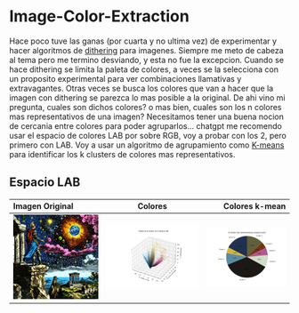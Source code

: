 # Image-Color-Extraction

Hace poco tuve las ganas (por cuarta y no ultima vez) de experimentar y hacer algoritmos de [dithering](http://alex-charlton.com/posts/Dithering_on_the_GPU/) para imagenes. Siempre me meto de cabeza al tema pero me termino desviando, y esta no fue la excepcion. Cuando se hace dithering se limita la paleta de colores, a veces se la selecciona con un proposito experimental para ver combinaciones llamativas y extravagantes. Otras veces se busca los colores que van a hacer que la imagen con dithering se parezca lo mas posible a la original. De ahi vino mi pregunta, cuales son dichos colores? o mas bien, cuales son los n colores mas representativos de una imagen? Necesitamos tener una buena nocion de cercania entre colores para poder agruparlos... chatgpt me recomendo usar el espacio de colores LAB por sobre RGB, voy a probar con los 2, pero primero con LAB. Voy a usar un algoritmo de agrupamiento como [K-means](https://www.youtube.com/watch?v=4b5d3muPQmA&t=182s&ab_channel=StatQuestwithJoshStarmer) para identificar los k clusters de colores mas representativos.

## Espacio LAB
| Imagen Original              | Colores | Colores k-mean |
| :---------------- | :------: | ----: |
| ![Imagen de prueba](test.png "")        |   ![Imagen de prueba](colors.png "")   | ![Imagen de prueba](clusters.png "") |




